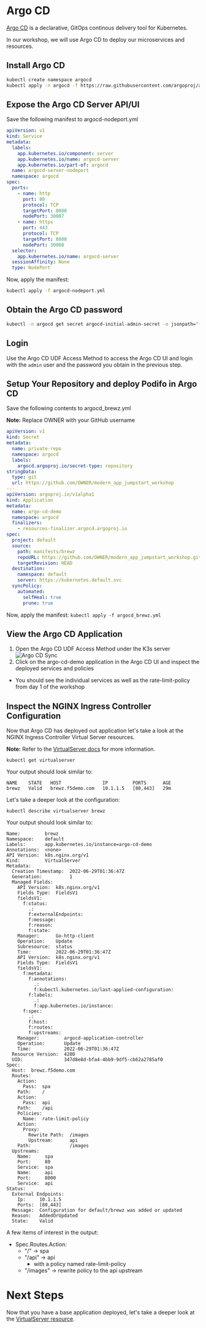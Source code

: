 # Argo CD

[Argo CD](https://argoproj.github.io/cd/) is a declarative, GitOps continous delivery tool for Kubernetes.

In our workshop, we will use Argo CD to deploy our microservices and resources. 

## Install Argo CD
```bash
kubectl create namespace argocd
kubectl apply -n argocd -f https://raw.githubusercontent.com/argoproj/argo-cd/stable/manifests/install.yaml

```

## Expose the Argo CD Server API/UI
Save the following manifest to argocd-nodeport.yml
```yml
apiVersion: v1
kind: Service
metadata:
  labels:
    app.kubernetes.io/component: server
    app.kubernetes.io/name: argocd-server
    app.kubernetes.io/part-of: argocd
  name: argocd-server-nodeport
  namespace: argocd
spec:
  ports:
    - name: http
      port: 80
      protocol: TCP
      targetPort: 8080
      nodePort: 30007
    - name: https
      port: 443
      protocol: TCP
      targetPort: 8080
      nodePort: 30008
  selector:
    app.kubernetes.io/name: argocd-server
  sessionAffinity: None
  type: NodePort
```
Now, apply the manifest:
```bash
kubectl apply -f argocd-nodeport.yml
```

## Obtain the Argo CD password 

```bash
kubectl -n argocd get secret argocd-initial-admin-secret -o jsonpath="{.data.password}" | base64 -d; echo
```

## Login
Use the Argo CD UDF Access Method to access the Argo CD UI and login with the `admin` user and the password you obtain in the previous step.

## Setup Your Repository and deploy Podifo in Argo CD
Save the following contents to argocd_brewz.yml

**Note:** Replace OWNER with your GitHub username

```yaml
apiVersion: v1
kind: Secret
metadata:
  name: private-repo
  namespace: argocd
  labels:
    argocd.argoproj.io/secret-type: repository
stringData:
  type: git
  url: https://github.com/OWNER/modern_app_jumpstart_workshop
---
apiVersion: argoproj.io/v1alpha1
kind: Application
metadata:
  name: argo-cd-demo
  namespace: argocd
  finalizers:
    - resources-finalizer.argocd.argoproj.io
spec:
  project: default
  source:
    path: manifests/brewz
    repoURL: https://github.com/OWNER/modern_app_jumpstart_workshop.git
    targetRevision: HEAD
  destination:
    namespace: default
    server: https://kubernetes.default.svc
  syncPolicy:
    automated:
      selfHeal: true
      prune: true
```

Now, apply the manifest:
`kubectl apply -f argocd_brewz.yml`

## View the Argo CD Application
1. Open the Argo CD UDF Access Method under the K3s server
  ![Argo CD Sync](../assets/argo_sync.jpg)
1. Click on the argo-cd-demo application in the Argo CD UI and inspect the deployed services and policies
  - You should see the individual services as well as the rate-limit-policy from day 1 of the workshop

## Inspect the NGINX Ingress Controller Configuration
Now that Argo CD has deployed out application let's take a look at the NGINX Ingress Controller Virtual Server resources.

**Note:** Refer to the [VirtualServer docs](https://docs.nginx.com/nginx-ingress-controller/configuration/virtualserver-and-virtualserverroute-resources/) for more information.

```shell
kubectl get virtualserver
```

Your output should look similar to:
```shell
NAME    STATE   HOST               IP         PORTS      AGE
brewz   Valid   brewz.f5demo.com   10.1.1.5   [80,443]   29m
```

Let's take a deeper look at the configuration:
```shell
kubectl describe virtualserver brewz
```

Your output should look similar to:
```shell
Name:         brewz
Namespace:    default
Labels:       app.kubernetes.io/instance=argo-cd-demo
Annotations:  <none>
API Version:  k8s.nginx.org/v1
Kind:         VirtualServer
Metadata:
  Creation Timestamp:  2022-06-29T01:36:47Z
  Generation:          1
  Managed Fields:
    API Version:  k8s.nginx.org/v1
    Fields Type:  FieldsV1
    fieldsV1:
      f:status:
        .:
        f:externalEndpoints:
        f:message:
        f:reason:
        f:state:
    Manager:      Go-http-client
    Operation:    Update
    Subresource:  status
    Time:         2022-06-29T01:36:47Z
    API Version:  k8s.nginx.org/v1
    Fields Type:  FieldsV1
    fieldsV1:
      f:metadata:
        f:annotations:
          .:
          f:kubectl.kubernetes.io/last-applied-configuration:
        f:labels:
          .:
          f:app.kubernetes.io/instance:
      f:spec:
        .:
        f:host:
        f:routes:
        f:upstreams:
    Manager:         argocd-application-controller
    Operation:       Update
    Time:            2022-06-29T01:36:47Z
  Resource Version:  4200
  UID:               347d8e8d-bfa4-4bb9-9df5-cb62a2785af0
Spec:
  Host:  brewz.f5demo.com
  Routes:
    Action:
      Pass:  spa
    Path:    /
    Action:
      Pass:  api
    Path:    /api
    Policies:
      Name:  rate-limit-policy
    Action:
      Proxy:
        Rewrite Path:  /images
        Upstream:      api
    Path:              /images
  Upstreams:
    Name:     spa
    Port:     80
    Service:  spa
    Name:     api
    Port:     8000
    Service:  api
Status:
  External Endpoints:
    Ip:     10.1.1.5
    Ports:  [80,443]
  Message:  Configuration for default/brewz was added or updated
  Reason:   AddedOrUpdated
  State:    Valid
```

A few items of interest in the output:
- Spec.Routes.Action: 
  - "/" -> spa
  - "/api" -> api
    - with a policy named rate-limit-policy
  - "/images" -> rewrite policy to the api upstream

# Next Steps
Now that you have a base application deployed, let's take a deeper look at the [VirtualServer resource](virtualserver.md).